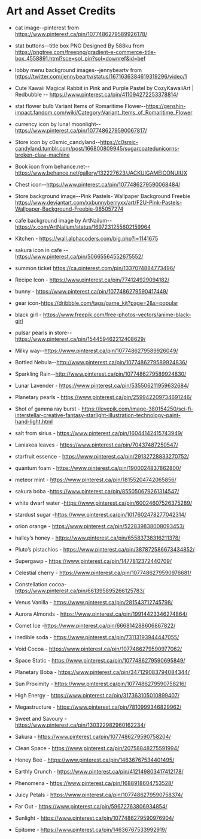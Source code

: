 # Art and Asset Credits
* cat image--pinterest from https://www.pinterest.ca/pin/1077486279589926178/
* stat buttons--title box PNG Designed By 588ku from https://pngtree.com/freepng/gradient-e-commerce-title-box_4558891.html?sce=sol_pin?sol=downref&id=bef
* lobby menu background images--jennybeartv from https://twitter.com/jennybeartv/status/1671636384619319296/video/1
* Cute Kawaii Magical Rabbit in Pink and Purple Pastel by CozyKawaiiArt | Redbubble -- https://www.pinterest.ca/pin/411094272253378814/
* stat flower bulb Variant Items of Romaritime Flower--https://genshin-impact.fandom.com/wiki/Category:Variant_Items_of_Romaritime_Flower
* currency icon by luna! moonlight--https://www.pinterest.ca/pin/1077486279590067817/
* Store icon by c0smic_candyland--https://c0smic-candyland.tumblr.com/post/166800809945/sugarcoatedunicorns-broken-claw-machine
* Book icon from behance.net--https://www.behance.net/gallery/132227623/JACKUIGAMEICONUIUX
* Chest icon--https://www.pinterest.ca/pin/1077486279590068484/
* Store background image--Pink Pastels- Wallpaper Background Freebie https://www.deviantart.com/xxbunnyberryxx/art/F2U-Pink-Pastels-Wallpaper-Background-Freebie-985057274
* cafe background image by ArtNailum--https://x.com/ArtNailum/status/1697231255602159964
* Kitchen - https://wall.alphacoders.com/big.php?i=1141675
* sakura icon in cafe --https://www.pinterest.ca/pin/50665564552675552/
* summon ticket https://ca.pinterest.com/pin/1337074884773496/
* Recipe Icon - https://www.pinterest.ca/pin/774124929094182/
* bunny - https://www.pinterest.ca/pin/1077486279590417449/
* gear icon-https://dribbble.com/tags/game_kit?page=2&s=popular
* black girl - https://www.freepik.com/free-photos-vectors/anime-black-girl

* pulsar pearls in store-- https://www.pinterest.ca/pin/154459462212408629/
* Milky way--https://www.pinterest.ca/pin/1077486279589926049/
* Bottled Nebula--http://www.pinterest.ca/pin/1077486279589924836/
* Sparkling Rain--http://www.pinterest.ca/pin/1077486279589924830/
* Lunar Lavender - https://www.pinterest.ca/pin/535506211959632684/
* Planetary pearls - https://www.pinterest.ca/pin/259942209734691246/
* Shot of gamma ray burst - https://lovepik.com/image-380154250/sci-fi-interstellar-creative-fantasy-starlight-illustration-technology-paint-hand-light.html
* salt from sirius - https://www.pinterest.ca/pin/16044142415743949/
* Laniakea leaves - https://www.pinterest.ca/pin/70437487250547/
* starfruit essence - https://www.pinterest.ca/pin/29132728833270752/
* quantum foam - https://www.pinterest.ca/pin/1900024837862800/
* meteor mint - https://www.pinterest.ca/pin/18155204742065856/
* sakura boba -https://www.pinterest.ca/pin/855050679261314547/
* white dwarf water -https://www.pinterest.ca/pin/60024607526375289/
* stardust sugar -https://www.pinterest.ca/pin/1017602478277042314/
* orion orange - https://www.pinterest.ca/pin/522839838008093453/
* halley’s honey - https://www.pinterest.ca/pin/65583738316211378/
* Pluto’s pistachios - https://www.pinterest.ca/pin/387872586673434852/
* Supergawp - https://www.pinterest.ca/pin/1477812372440709/
* Celestial cherry - https://www.pinterest.ca/pin/1077486279590976681/
* Constellation cocoa- https://www.pinterest.ca/pin/661395895266125783/
* Venus Vanilla - https://www.pinterest.ca/pin/281543712745798/
* Aurora Almonds - https://www.pinterest.ca/pin/19914423346274864/
* Comet Ice -https://www.pinterest.ca/pin/666814288606867822/
* inedible soda - https://www.pinterest.ca/pin/73113193944447055/

* Void Cocoa - https://www.pinterest.ca/pin/1077486279590977062/
* Space Static - https://www.pinterest.ca/pin/1077486279590695849/
* Planetary Boba - https://www.pinterest.ca/pin/347129083794084344/
* Sun Proximity - https://www.pinterest.ca/pin/1077486279590758216/
* High Energy - https://www.pinterest.ca/pin/317363105010899407/
* Megastructure - https://www.pinterest.ca/pin/7810999346829962/
* Sweet and Savoury - https://www.pinterest.ca/pin/130322982960162234/
* Sakura - https://www.pinterest.ca/pin/1077486279590758204/
* Clean Space - https://www.pinterest.ca/pin/20758848275591994/
* Honey Bee - https://www.pinterest.ca/pin/14636767534401495/
* Earthly Crunch - https://www.pinterest.ca/pin/412149803417412178/
* Phenomena - https://www.pinterest.ca/pin/1688918604753528/
* Juicy Petals - https://www.pinterest.ca/pin/1077486279590758374/
* Far Out - https://www.pinterest.ca/pin/59672763806934854/
* Sunlight - https://www.pinterest.ca/pin/1077486279590976904/
* Epitome - https://www.pinterest.ca/pin/14636767533992919/
